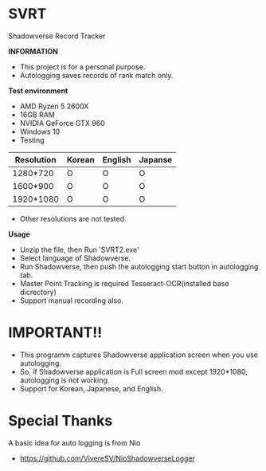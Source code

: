 # SVRT
 Shadowverse Record Tracker

__INFORMATION__
* This project is for a personal purpose.
* Autologging saves records of rank match only.

__Test environment__
* AMD Ryzen 5 2600X
* 16GB RAM
* NVIDIA GeForce GTX 960
* Windows 10
* Testing

|Resolution|Korean|English|Japanse|
|---|---|---|---|
|1280\*720|O|O|O|
|1600\*900|O|O|O|
|1920\*1080|O|O|O|

* Other resolutions are not tested.

__Usage__
* Unzip the file, then Run 'SVRT2.exe'
* Select language of Shadowverse.
* Run Shadowverse, then push the autologging start button in autologging tab.
* Master Point Tracking is required Tesseract-OCR(installed base dicrectory)
* Support manual recording also.

# IMPORTANT!!
* This programm captures Shadowverse application screen when you use autologging.
* So, if Shadowverse application is Full screen mod except 1920\*1080, autologging is not working.
* Support for Korean, Japanese, and English.
         
# Special Thanks
A basic idea for auto logging is from Nio
- https://github.com/VivereSV/NioShadowverseLogger
